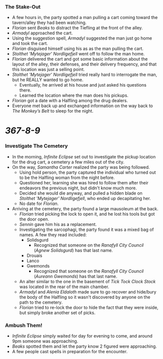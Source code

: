 ### The Stake-Out

* A few hours in, the party spotted a man pulling a cart coming toward the tavern/alley they had been watching.
* *Florian* sent *Beaks* to distract the Tiefling at the front of the alley.
* *Armadyl* approached the cart.
* Using the suggestion spell, *Armadyl* suggested the man just go home and took the cart.
* *Florian* disguised himself using his as as the man pulling the cart.
* *Stolthet 'Mytejager' Nordligefjell* went off to follow the man home.
* *Florian* delivered the cart and got some basic information about the layout of the alley, their defenses, and their delivery frequency, and that this location was just a selling point.
* *Stolthet 'Mytejager' Nordligefjell* tried really hard to interrogate the man, but he REALLY wanted to go home.
  * Eventually, he arrived at his house and just asked his questions there.
  * Learned the location where the man does his pickups.
* *Florian* got a date with a Halfling among the drug dealers.
* Everyone met back up and exchanged information on the way back to *The Monkey’s Belt* to sleep for the night.

# *367-8-9*

### Investigate The Cemetery

* In the morning, *Infinite Eclipse* set out to investigate the pickup location for the drug cart, a cemetery a few miles out of the city.
* On the way, *Samantha Carter* realized the party was being followed.
  * Using hold person, the party captured the individual who turned out to be the Halfling woman from the night before.
  * Questioned her, learning she was hired to follow them after their endeavors the previous night, but didn't know much more.
  * Decided she would die anyway, and pulled a hidden blade on *Stolthet 'Mytejager' Nordligefjell*, who ended up decapitating her.
  * No date for *Florian*.
* Arriving at the cemetery, the party found a large mausoleum at the back.
  * *Florian* tried picking the lock to open it, and he lost his tools but got the door open.
  * *Sennin* gave him his as a replacement.
  * Investigating the sarcophagi, the party found it was a mixed bag of names. A few they read included:
    * Solidsgurd
      * Recognized that someone on the *Ranafyll City Council* (*Agnew Solidsgurd*) has that last name.
    * Drouais
    * Lanco
    * Gwemonds
      * Recognized that someone on the *Ranafyll City Council* (*Aureann Gwemonds*) has that last name.
  * An alter similar to the one in the basement of *Tick Tock Clock Stock* was located in the rear of the main chamber.
  * *Armadyl* and *Alenia Eldaloth* made sure to go recover and hide/bury the body of the Halfling so it wasn't discovered by anyone on the path to the cemetery.
  * *Florian* tried to re-lock the door to hide the fact that they were inside, but simply broke another set of picks.

### Ambush Them!

* *Infinite Eclipse* simply waited for day for evening to come, and around 9pm someone was approaching.
* *Beaks* spotted them and let the party know 2 figured were approaching.
* A few people cast spells in preparation for the encounter.
